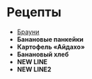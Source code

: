 # Рецепты

- [Брауни](brownie.md)
- **Банановые панкейки**
- **Картофель «Айдахо»**
- **Банановый хлеб**
- **NEW LINE**
- **NEW LINE2**
